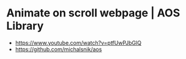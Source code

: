 # Animate on scroll webpage | AOS Library

* <https://www.youtube.com/watch?v=ptfUwPJbGlQ>
* <https://github.com/michalsnik/aos>
